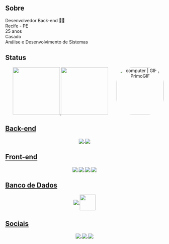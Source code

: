 <h2> Sobre </h2>
<div align="left">
  
  Desenvolvedor Back-end 👨‍💻<br/>
  Recife - PE <br/>
  25 anos <br/>
  Casado <br/>
  Análise e Desenvolvimento de Sistemas
  
<div>
  
<div>
   
</div>
  
<h2> Status </h2>
<div align="center">
  <a href="https://github.com/CirNNe">
  <img height="150em" src="https://github-readme-stats.vercel.app/api?username=CirNNe&show_icons=true&theme=dark&include_all_commits=true&count_private=true"/>
  <img height="150em" src="https://github-readme-stats.vercel.app/api/top-langs/?username=CirNNe&layout=compact&langs_count=7&theme=dark"/>
  <img align="right" height="150" style="border-radius:50px;" src="https://media3.giphy.com/media/82MkOzEyyXeSLkgWyv/giphy.gif" alt="computer | GIF | PrimoGIF" jsaction="load:XAeZkd;" jsname="HiaYvf" class="n3VNCb"   data-noaft="1">
</div>
  

<h2> Back-end </h2>
<div align="center">
  <img align="center" src="https://img.icons8.com/color/48/000000/python--v1.png"/>
  <img align="center" src="https://img.icons8.com/color/55/java-coffee-cup-logo.png"/>
</div>
  
<h2> Front-end </h2>
<div align="center">
  <img align="center" src="https://img.icons8.com/color/45/javascript.png">
  <img align="center" src="https://img.icons8.com/color/45/html-5.png"/>
  <img align="center" src="https://img.icons8.com/fluency/45/css3.png"/>
  <img align="center" src="https://img.icons8.com/color/45/bootstrap.png"/>
</div>
  
<h2> Banco de Dados </h2>
<div align="center">
  <img align="center" src="https://img.icons8.com/color/50/mysql-logo.png"/>
  <img align="center" height="50" width="50" src="https://cdn.icon-icons.com/icons2/2107/PNG/512/file_type_sqlite_icon_130153.png"/>
</div>
  
<h2> Sociais </h2>
<div align="center">
  <a href="https://www.linkedin.com/in/higorcirne/" target="_blank"><img align="center" src="https://img.icons8.com/fluency/45/linkedin.png"/>
  <a href="https://www.instagram.com/higordev_/" target="_blank"><img align="center" src="https://img.icons8.com/fluency/45/instagram-new.png"/>
  <a href="https://www.youtube.com/channel/UCFM5zJjOapkANJOtKHCwHTw" target="_blank"><img align="center" src="https://img.icons8.com/color/45/youtube-play.png"/>
</div>
